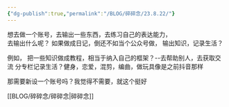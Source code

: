 ```yaml
---
{"dg-publish":true,"permalink":"/BLOG/碎碎念/23.8.22/"}
---
```



想去做一个账号，去输出一些东西，去练习自己的表达能力，  
去输出什么呢？  如果做成日记，倒还不如当个公众号做，
输出知识，记录生活？

例如，
把一些知识做成教程，相当于纳入自己的框架？--去帮助别人，去获取交流
分专栏记录生活？健身，恋爱，混剪，编曲，做玩具像是之前抖音那样

那需要新设一个账号吗？我觉得不需要，就这个挺好

[[BLOG/碎碎念/碎碎念\|碎碎念]]
